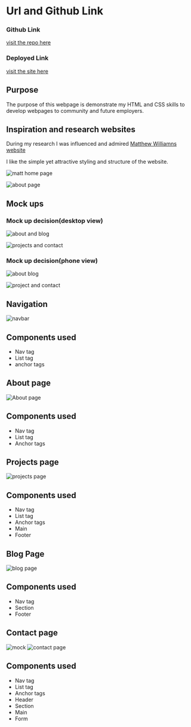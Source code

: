 # Url and Github Link
### Github Link
[visit the repo here](https://github.com/achman1729/portfolio)

### Deployed Link
[visit the site here](https://achman1729.github.io/portfolio/src/index.html)

## Purpose
The purpose of this webpage is demonstrate my HTML and CSS skills to develop webpages to community and future employers.

## Inspiration and research websites 
During my research I was influenced and admired [Matthew Williamns website](http://findmatthew.com/)

I like the simple yet attractive styling and structure of the website. 


![matt home page]()

![about page]()

## Mock ups

### Mock up decision(desktop view)
![about and blog]()

![projects and contact]()

### Mock up decision(phone view)
![about blog]()

![project and contact]()

## Navigation
![navbar](link)

## Components used
- Nav tag
- List tag
- anchor tags

## About page
![About page]()

## Components used
- Nav tag
- List tag
- Anchor tags

## Projects page
![projects page]()

## Components used
- Nav tag
- List tag
- Anchor tags
- Main
- Footer

## Blog Page
![blog page]()

## Components used
- Nav tag
- Section
- Footer

## Contact page
![mock]()
![contact page]()

## Components used
- Nav tag
- List tag
- Anchor tags
- Header
- Section
- Main
- Form